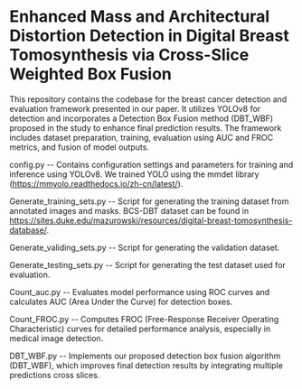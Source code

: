 # Enhanced Mass and Architectural Distortion Detection in Digital Breast Tomosynthesis via Cross-Slice Weighted Box Fusion

This repository contains the codebase for the breast cancer detection and evaluation framework presented in our paper. It utilizes YOLOv8 for detection and incorporates a Detection Box Fusion method (DBT_WBF) proposed in the study to enhance final prediction results. The framework includes dataset preparation, training, evaluation using AUC and FROC metrics, and fusion of model outputs.

config.py -- Contains configuration settings and parameters for training and inference using YOLOv8. We trained YOLO using the mmdet library (https://mmyolo.readthedocs.io/zh-cn/latest/).

Generate_training_sets.py -- Script for generating the training dataset from annotated images and masks. BCS-DBT dataset can be found in https://sites.duke.edu/mazurowski/resources/digital-breast-tomosynthesis-database/. 

Generate_validing_sets.py -- Script for generating the validation dataset.

Generate_testing_sets.py -- Script for generating the test dataset used for evaluation.

Count_auc.py -- Evaluates model performance using ROC curves and calculates AUC (Area Under the Curve) for detection boxes.

Count_FROC.py -- Computes FROC (Free-Response Receiver Operating Characteristic) curves for detailed performance analysis, especially in medical image detection.

DBT_WBF.py -- Implements our proposed detection box fusion algorithm (DBT_WBF), which improves final detection results by integrating multiple predictions cross slices.
